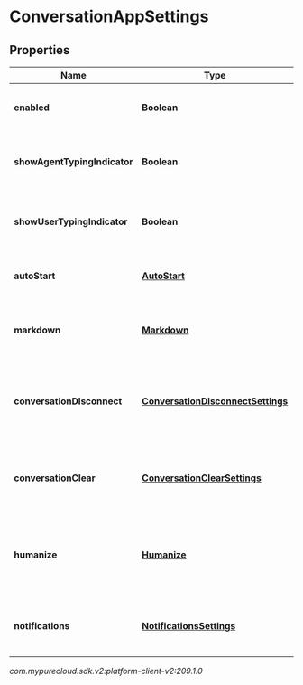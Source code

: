 # ConversationAppSettings


## Properties

| Name | Type | Description | Notes |
| ------------ | ------------- | ------------- | ------------- |
| **enabled** | **Boolean** | The toggle to enable or disable conversations |  [optional] |
| **showAgentTypingIndicator** | **Boolean** | The toggle to enable or disable typing indicator for messenger |  [optional] |
| **showUserTypingIndicator** | **Boolean** | The toggle to enable or disable typing indicator for messenger |  [optional] |
| **autoStart** | [**AutoStart**](AutoStart) | The auto start for the messenger conversation |  [optional] |
| **markdown** | [**Markdown**](Markdown) | The markdown for the messenger app |  [optional] |
| **conversationDisconnect** | [**ConversationDisconnectSettings**](ConversationDisconnectSettings) | The conversation disconnect settings for the messenger app |  [optional] |
| **conversationClear** | [**ConversationClearSettings**](ConversationClearSettings) | The conversation clear settings for the messenger app |  [optional] |
| **humanize** | [**Humanize**](Humanize) | The humanize conversations settings for the messenger app |  [optional] |
| **notifications** | [**NotificationsSettings**](NotificationsSettings) | The notification settings for messenger apps |  [optional] |




_com.mypurecloud.sdk.v2:platform-client-v2:209.1.0_
